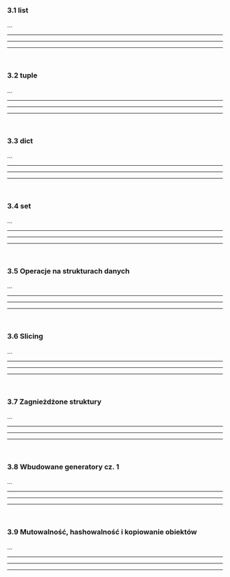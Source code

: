 ### 3.1 list
...

---
---
---
&nbsp;
### 3.2 tuple
...

---
---
---
&nbsp;
### 3.3 dict
...

---
---
---
&nbsp;
### 3.4 set
...

---
---
---
&nbsp;
### 3.5 Operacje na strukturach danych
...

---
---
---
&nbsp;
### 3.6 Slicing
...

---
---
---
&nbsp;
### 3.7 Zagnieżdżone struktury
...

---
---
---
&nbsp;
### 3.8 Wbudowane generatory cz. 1
...

---
---
---
&nbsp;
### 3.9 Mutowalność, hashowalność i kopiowanie obiektów
...

---
---
---
&nbsp;
